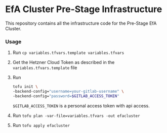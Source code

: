 # EfA Cluster Pre-Stage Infrastructure

This repository contains all the infrastructure code for the Pre-Stage EfA Cluster.

### Usage

1. Run `cp variables.tfvars.template variables.tfvars`

2. Get the Hetzner Cloud Token as described in the `variables.tfvars.template` file

3. Run 
    ```bash
    tofu init \
    -backend-config="username=your-gitlab-username" \
    -backend-config="password=$GITLAB_ACCESS_TOKEN"
    ```
    `$GITLAB_ACCESS_TOKEN` is a personal access token with api access.

4. Run `tofu plan -var-file=variables.tfvars -out efacluster`

5. Run `tofu apply efacluster`
